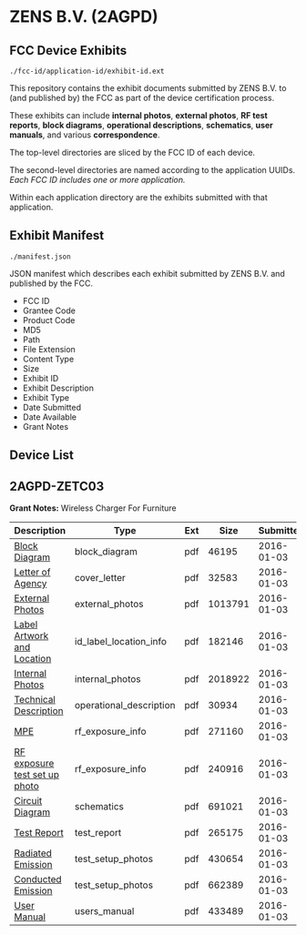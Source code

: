 # ZENS B.V. (2AGPD)
## FCC Device Exhibits

```
./fcc-id/application-id/exhibit-id.ext
```

This repository contains the exhibit documents submitted by ZENS B.V. to (and published by) the FCC as part of the device certification process.

These exhibits can include **internal photos**, **external photos**, **RF test reports**, **block diagrams**, **operational descriptions**, **schematics**, **user manuals**, and various **correspondence**.

The top-level directories are sliced by the FCC ID of each device.

The second-level directories are named according to the application UUIDs. *Each FCC ID includes one or more application.*

Within each application directory are the exhibits submitted with that application. 

## Exhibit Manifest

```
./manifest.json
```

JSON manifest which describes each exhibit submitted by ZENS B.V. and published by the FCC.

- FCC ID
- Grantee Code
- Product Code
- MD5
- Path
- File Extension
- Content Type
- Size
- Exhibit ID
- Exhibit Description
- Exhibit Type
- Date Submitted
- Date Available
- Grant Notes

## Device List
## 2AGPD-ZETC03
**Grant Notes:** Wireless Charger For Furniture

| Description | Type | Ext | Size | Submitted | Available |
| ----------- | ---- | --- | ---- | --------- | --------- |
| [Block Diagram](2AGPD-ZETC03/700ea931755f1a1c3b2b126248bd2a0e/2861498.pdf) | block_diagram | pdf | 46195 | 2016-01-03 | 2016-01-03 |
| [Letter of Agency](2AGPD-ZETC03/700ea931755f1a1c3b2b126248bd2a0e/2861495.pdf) | cover_letter | pdf | 32583 | 2016-01-03 | 2016-01-03 |
| [External Photos](2AGPD-ZETC03/700ea931755f1a1c3b2b126248bd2a0e/2861503.pdf) | external_photos | pdf | 1013791 | 2016-01-03 | 2016-01-03 |
| [Label Artwork and Location](2AGPD-ZETC03/700ea931755f1a1c3b2b126248bd2a0e/2861504.pdf) | id_label_location_info | pdf | 182146 | 2016-01-03 | 2016-01-03 |
| [Internal Photos](2AGPD-ZETC03/700ea931755f1a1c3b2b126248bd2a0e/2861505.pdf) | internal_photos | pdf | 2018922 | 2016-01-03 | 2016-01-03 |
| [Technical Description](2AGPD-ZETC03/700ea931755f1a1c3b2b126248bd2a0e/2861497.pdf) | operational_description | pdf | 30934 | 2016-01-03 | 2016-01-03 |
| [MPE](2AGPD-ZETC03/700ea931755f1a1c3b2b126248bd2a0e/2861506.pdf) | rf_exposure_info | pdf | 271160 | 2016-01-03 | 2016-01-03 |
| [RF exposure test set up photo](2AGPD-ZETC03/700ea931755f1a1c3b2b126248bd2a0e/2861507.pdf) | rf_exposure_info | pdf | 240916 | 2016-01-03 | 2016-01-03 |
| [Circuit Diagram](2AGPD-ZETC03/700ea931755f1a1c3b2b126248bd2a0e/2861499.pdf) | schematics | pdf | 691021 | 2016-01-03 | 2016-01-03 |
| [Test Report](2AGPD-ZETC03/700ea931755f1a1c3b2b126248bd2a0e/2861500.pdf) | test_report | pdf | 265175 | 2016-01-03 | 2016-01-03 |
| [Radiated Emission](2AGPD-ZETC03/700ea931755f1a1c3b2b126248bd2a0e/2861501.pdf) | test_setup_photos | pdf | 430654 | 2016-01-03 | 2016-01-03 |
| [Conducted Emission](2AGPD-ZETC03/700ea931755f1a1c3b2b126248bd2a0e/2861502.pdf) | test_setup_photos | pdf | 662389 | 2016-01-03 | 2016-01-03 |
| [User Manual](2AGPD-ZETC03/700ea931755f1a1c3b2b126248bd2a0e/2861496.pdf) | users_manual | pdf | 433489 | 2016-01-03 | 2016-01-03 |
